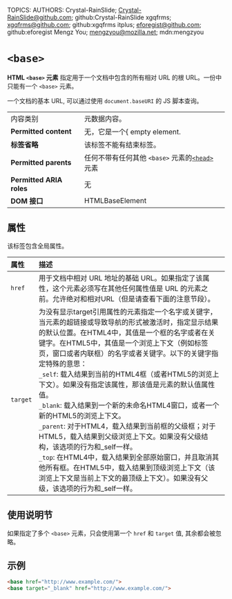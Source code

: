 TOPICS: <base>
AUTHORS: Crystal-RainSlide; Crystal-RainSlide@github.com; github:Crystal-RainSlide
         xgqfrms; xgqfrms@github.com; github:xgqfrms
         itplus; eforegist@github.com; github:eforegist
         Mengz You; mengzyou@mozilla.net; mdn:mengzyou

# `<base>`

**HTML `<base>` 元素** 指定用于一个文档中包含的所有相对 URL 的根 URL。一份中只能有一个 `<base>` 元素。

一个文档的基本 URL, 可以通过使用 `document.baseURI` 的 JS 脚本查询。

|  |  |
| :-- | :-- |
| 内容类别 | 元数据内容。
| **Permitted content** | 无，它是一个{ empty element.
| **标签省略** | 该标签不能有结束标签。
| **Permitted parents** | 任何不带有任何其他 `<base>` 元素的[`<head>`](/zh-hans/webfrontend/<head>) 元素
| **Permitted ARIA roles** | 无
| **DOM 接口** | HTMLBaseElement

## 属性

该标签包含全局属性。

| 属性 | 描述 |
| :-- | :-- |
| `href` | 用于文档中相对 URL 地址的基础 URL。如果指定了该属性，这个元素必须写在其他任何属性值是 URL 的元素之前。允许绝对和相对URL（但是请查看下面的注意节段）。 |
| `target` | 为没有显示target引用属性的元素指定一个名字或关键字，当元素的超链接或导致导航的形式被激活时，指定显示结果的默认位置。在HTML4中，其值是一个框的名字或者在关键字。在HTML5中，其值是一个浏览上下文（例如标签页，窗口或者内联框）的名字或者关键字。以下的关键字指定特殊的意思：<br>`_self`: 载入结果到当前的HTML4框（或者HTML5的浏览上下文）。如果没有指定该属性，那该值是元素的默认值属性值。<br>`_blank`: 载入结果到一个新的未命名HTML4窗口，或者一个新的HTML5的浏览上下文。<br>`_parent`: 对于HTML4，载入结果到当前框的父级框；对于HTML5，载入结果到父级浏览上下文。如果没有父级结构，该选项的行为和_self一样。<br>`_top`: 在HTML4中，载入结果到全部原始窗口，并且取消其他所有框。在HTML5中，载入结果到顶级浏览上下文（该浏览上下文是当前上下文的最顶级上下文）。如果没有父级，该选项的行为和_self一样。 |

## 使用说明节

如果指定了多个 `<base>` 元素，只会使用第一个 `href` 和 `target` 值, 其余都会被忽略。

## 示例

```html
<base href="http://www.example.com/">
<base target="_blank" href="http://www.example.com/">
```
